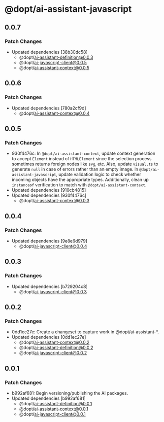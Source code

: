 # @dopt/ai-assistant-javascript

## 0.0.7

### Patch Changes

- Updated dependencies [38b30dc58]
  - @dopt/ai-assistant-definition@0.0.3
  - @dopt/ai-javascript-client@0.0.5
  - @dopt/ai-assistant-context@0.0.5

## 0.0.6

### Patch Changes

- Updated dependencies [780a2cf9d]
  - @dopt/ai-assistant-context@0.0.4

## 0.0.5

### Patch Changes

- 930f4476c: In `@dopt/ai-assistant-context`, update context generation to accept `Element` instead of `HTMLElement` since the selection process sometimes returns foreign nodes like `svg`, etc. Also, update `visual.ts` to generate `null` in case of errors rather than an empty image. In `@dopt/ai-assistant-javascript`, update validation logic to check whether incoming objects have the appropriate types. Additionally, clean up `instanceof` verification to match with `@dopt/ai-assistant-context`.
- Updated dependencies [910cb4815]
- Updated dependencies [930f4476c]
  - @dopt/ai-assistant-context@0.0.3

## 0.0.4

### Patch Changes

- Updated dependencies [9e8e6d979]
  - @dopt/ai-javascript-client@0.0.4

## 0.0.3

### Patch Changes

- Updated dependencies [b729204c8]
  - @dopt/ai-javascript-client@0.0.3

## 0.0.2

### Patch Changes

- 0dd1ec27e: Create a changeset to capture work in @dopt/ai-assistant-\*.
- Updated dependencies [0dd1ec27e]
  - @dopt/ai-assistant-context@0.0.2
  - @dopt/ai-assistant-definition@0.0.2
  - @dopt/ai-javascript-client@0.0.2

## 0.0.1

### Patch Changes

- b992af681: Begin versioning/publishing the AI packages.
- Updated dependencies [b992af681]
  - @dopt/ai-assistant-definition@0.0.1
  - @dopt/ai-assistant-context@0.0.1
  - @dopt/ai-javascript-client@0.0.1
